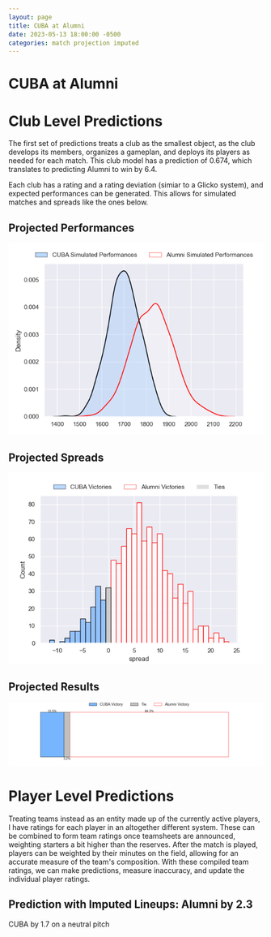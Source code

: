 ```yaml
---  
layout: page  
title: CUBA at Alumni  
date: 2023-05-13 18:00:00 -0500  
categories: match projection imputed  
---
```

# CUBA at Alumni

# Club Level Predictions


The first set of predictions treats a club as the smallest object, as the club develops its members, organizes a gameplan, and deploys its players as needed for each match. This club model has a prediction of 0.674, which translates to predicting Alumni to win by 6.4.

Each club has a rating and a rating deviation (simiar to a Glicko system), and expected performances can be generated. This allows for simulated matches and spreads like the ones below.
## Projected Performances


![Projected Performances](plots/performances_2023-05-13-Alumni-CUBA.png)
## Projected Spreads


![Projected Spreads](plots/spreads_2023-05-13-Alumni-CUBA.png)
## Projected Results


![Projected Results](plots/resultbar_2023-05-13-Alumni-CUBA.png)
# Player Level Predictions


Treating teams instead as an entity made up of the currently active players, I have ratings for each player in an altogether different system. These can be combined to form team ratings once teamsheets are announced, weighting starters a bit higher than the reserves. After the match is played, players can be weighted by their minutes on the field, allowing for an accurate measure of the team's composition. With these compiled team ratings, we can make predictions, measure inaccuracy, and update the individual player ratings.
## Prediction with Imputed Lineups: Alumni by 2.3


CUBA by 1.7 on a neutral pitch


